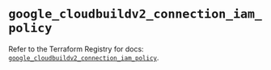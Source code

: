 # `google_cloudbuildv2_connection_iam_policy`

Refer to the Terraform Registry for docs: [`google_cloudbuildv2_connection_iam_policy`](https://registry.terraform.io/providers/hashicorp/google/5.42.0/docs/resources/cloudbuildv2_connection_iam_policy).
